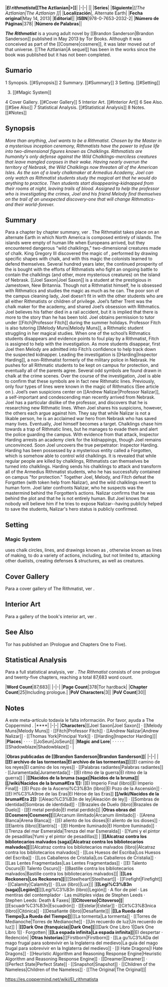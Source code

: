

|***El rithmatista*[[The Aztlanian\|>]]**|
|-|-|
||
|**Series**|
|**Siguiente**|*[[The Aztlanian\|The Aztlanian ]]*|
|**Localización**|, Alternate Earth|
|**Fecha original**|May 14, 2013|
|**Editorial**||
|**ISBN**|978-0-7653-2032-2|
|**Número de Páginas**|378|
|**Número de Palabras**||

***The Rithmatist*** is a young adult novel by [[Brandon Sanderson\|Brandon Sanderson]] published in May 2013 by Tor Books. Although it was conceived as part of the [[Cosmere\|cosmere]], it was later moved out of that universe. [[The Aztlanian\|A sequel]] has been in the works since the book was published but it has not been completed.

## Sumario

1 Synopsis. [[#Synopsis]] 
2 Summary. [[#Summary]] 
3 Setting. [[#Setting]] 

3. [[#Magic System]] 


4 Cover Gallery. [[#Cover Gallery]] 
5 Interior Art. [[#Interior Art]] 
6 See Also. [[#See Also]] 
7 Statistical Analysis. [[#Statistical Analysis]] 
8 Notes. [[#Notes]] 


## Synopsis
*More than anything, Joel wants to be a Rithmatist. Chosen by the Master in a mysterious inception ceremony, Rithmatists have the power to infuse life into two-dimensional figures known as Chalklings. Rithmatists are humanity's only defense against the Wild Chalklings-merciless creatures that leave mangled corpses in their wake. Having nearly overrun the territory of Nebrask, the Wild Chalklings now threaten all of the American Isles.*
*As the son of a lowly chalkmaker at Armedius Academy, Joel can only watch as Rithmatist students study the magical art that he would do anything to practice. Then students start disappearing-kidnapped from their rooms at night, leaving trails of blood. Assigned to help the professor who is investigating the crimes, Joel and his friend Melody find themselves on the trail of an unexpected discovery-one that will change Rithmatics-and their world-forever.*

## Summary
Para a chapter by chapter summary, ver .
The Rithmatist takes place on an alternate Earth in which North America is composed entirely of islands. The islands were empty of human life when Europeans arrived, but they encountered dangerous "wild chalklings," two-dimensional creatures made of chalk. King Gregory III discovered the magic of , performed by drawing specific shapes with chalk, and with this magic the colonists learned to defend themselves. Several hundred years later, the continued prosperity of the  is bought with the efforts of Rithmatists who fight an ongoing battle to contain the chalklings (and other, more mysterious creatures) on the island of Nebrask.
[[Joel Saxon\|Joel Saxon]] is a student at the prestigious  in Jamestown, New Britannia. Though not a Rithmatist himself, he is obsessed with Rithmatics and studies the magic as much as he can. The poor son of the campus cleaning lady, Joel doesn’t fit in with the other students who are all either Rithmatists or children of privilege. Joel’s father Trent was the chalk maker for the academy, and shared Joel’s obsession with Rithmatics. Joel believes his father died in a rail accident, but it is implied that there is more to the story than he has been told.
Joel obtains permission to tutor under [[Fitch\|Professor Fitch]] during the summer holidays. Professor Fitch is also tutoring [[Melody Muns\|Melody Muns]], a Rithmatic student struggling in her magical studies. When one of the school’s Rithmatics students disappears and evidence points to foul play by a Rithmatist, Fitch is assigned to help with the investigation. As more students disappear, first Joel then Melody are admitted into Fitch’s confidence to help track down the suspected kidnapper.
Leading the investigation is [[Harding\|Inspector Harding]], a non-Rithmatist formerly of the military police in Nebrask. He pushes for all Rithmatic students to be kept on campus for protection, and eventually all of the parents agree. Several odd symbols are found drawn in chalk at the crime scenes. Over the course of the investigation, Joel is able to confirm that these symbols are in fact new Rithmatic lines. Previously, only four types of lines were known in the magic of Rithmatics (See article on ).
Joel’s own suspicions center on [[Andrew Nalizar\|Professor Nalizar]], a self-important and condescending man recently arrived from Nebrask. Joel has a particular dislike of the professor, and discovers that he is researching new Rithmatic lines. When Joel shares his suspicions, however, the others each argue against him. They say that while Nalizar is not a likable person, he is an acclaimed war hero from Nebrask who has saved many lives.
Eventually, Joel himself becomes a target. Chalklings chase him towards a trap of Rithmatic lines, but he manages to evade them and alert the police guarding the campus. With evidence from that attack, Inspector Harding arrests an academy clerk for the kidnappings, though Joel remains unconvinced.
Soon Joel uncovers the true perpetrator: Inspector Harding. Harding has been possessed by a mysterious entity called a Forgotten, which is somehow able to control wild chalklings. It is revealed that while regular people are killed by chalklings, Rithmatists can themselves be turned into chalklings. Harding sends his chalklings to attack and transform all of the Armedius Rithmatist students, who he has successfully contained on campus "for protection." Together Joel, Melody, and Fitch defeat the Forgotten (with token help from Nalizar), and the wild chalklings revert to human form.
Joel later confronts Nalizar, who he suspects was the mastermind behind the Forgotten’s actions. Nalizar confirms that he was behind the plot and that he is not entirely human. But Joel knows that nobody will believe him if he tries to expose Nalizar--having publicly helped to save the students, Nalizar's hero status is publicly confirmed.

## Setting
### Magic System
 uses chalk circles, lines, and drawings known as , otherwise known as lines of making, to do a variety of actions, including, but not limited to, attacking other duelists, creating defenses & structures, as well as creatures.

## Cover Gallery
Para a cover gallery of The Rithmatist, ver .
## Interior Art
Para a gallery of the book's interior art, ver .
## See Also
Tor has published an  (Prologue and Chapters One to Five).
## Statistical Analysis
Para a full statistical analysis, ver .
*The Rithmatist* consists of one prologue and twenty-five chapters, reaching a total 87,683 word count.

|**Word Count**|87,683||
|-|-|
|**Page Count**|378|Tor hardback|
|**Chapter Count**|25|Including prologue.|
|**PoV Characters**|3||
|**PoV Count**|30||

## Notes

A este meta-artículo todavía le falta información. Por favor, ayuda a The Coppermind .
|****|
|-|-|
|**Characters**|[[Joel Saxon\|Joel Saxon]] · [[Melody Muns\|Melody Muns]] · [[Fitch\|Professor Fitch]] · [[Andrew Nalizar\|Andrew Nalizar]] · [[Thomas York\|Principal York]] · [[Harding\|Inspector Harding]]|
|**Places**| ·  ·  ·  · [[JoSeun\|JoSeun]]|
|**Magic and Lore**| ·  ·  ·  ·  · [[Shadowblaze\|Shadowblaze]] · |

|**Obras publicadas de [[Brandon Sanderson\|Brandon Sanderson]]**|
|-|-|
|**[[El archivo de las tormentas\|El archivo de las tormentas]]**|[[El camino de los reyes\|El camino de los reyes]] · [[Palabras radiantes\|Palabras radiantes]] · [[Juramentada\|Juramentada]] · [[El ritmo de la guerra\|El ritmo de la guerra]] |
|**[[Nacidos de la bruma (saga)\|Nacidos de la bruma]]**|**[[/wiki/Nacidos de la bruma#Era 1]]:** [[El Imperio Final (libro)\|El Imperio Final]] · [[El Pozo de la Ascensi%C3%B3n (libro)\|El Pozo de la Ascensión]] · [[El H%C3%A9roe de las Eras\|El Héroe de las Eras]] **[[/wiki/Nacidos de la bruma#Era 2]]:** [[Aleaci%C3%B3n de ley\|Aleación de ley]] · [[Sombras de identidad\|Sombras de identidad]] · [[Brazales de Duelo (libro)\|Brazales de Duelo]] · [[El metal perdido\|El metal perdido]]|
|**Otras obras del [[Cosmere\|Cosmere]]**|[[Arcanum ilimitado\|Arcanum ilimitado]] · [[Arena Blanca\|Arena Blanca]] · [[El aliento de los dioses\|El aliento de los dioses]] · [[Elantris (libro)\|Elantris]] · [[El Hombre Iluminado\|El Hombre Iluminado]] · [[Trenza del mar Esmeralda\|Trenza del mar Esmeralda]] · [[Yumi y el pintor de pesadillas\|Yumi y el pintor de pesadillas]] |
|**[[Alcatraz contra los bibliotecarios malvados (saga)\|Alcatraz contra los bibliotecarios malvados]]**|[[Alcatraz contra los bibliotecarios malvados (libro)\|Alcatraz contra los bibliotecarios malvados]] · [[Los Huesos del Escriba\|Los Huesos del Escriba]] · [[Los Caballeros de Cristalia\|Los Caballeros de Cristalia]] · [[Las Lentes Fragmentadas\|Las Lentes Fragmentadas]] · [[El Talento Oscuro\|El Talento Oscuro]] · [[Bastille contra los bibliotecarios malvados\|Bastille contra los bibliotecarios malvados]]|
|**[[Los Reckoners\|Los Reckoners]]**|[[Steelheart\|Steelheart]] · [[Firefight\|Firefight]] · [[Calamity\|Calamity]] · [[Lux (libro)\|Lux]]|
|**[[Legi%C3%B3n (saga)\|Legión]]**|[[Legi%C3%B3n (libro)\|Legión]] · A flor de piel · Las mentiras del contemplador · Las múltiples vidas de Stephen Leeds · Stephen Leeds: Death & Faxes|
|**[[Citoverso\|Citoverso]]**|[[Escuadr%C3%B3n\|Escuadrón]] · [[Estelar\|Estelar]] · [[Cit%C3%B3nica (libro)\|Citónica]] · [[Desafiante (libro)\|Desafiante]]|
|**[[La Rueda del Tiempo\|La Rueda del Tiempo]]**|[[La tormenta\|La tormenta]] · [[Torres de Medianoche\|Torres de Medianoche]] · [[Un recuerdo de luz\|Un recuerdo de luz]] |
|**[[Dark One (franquicia)\|Dark One]]**|[[Dark One Libro 1\|Dark One Libro 1]] · Forgotten|
|**[[La espada infinita\|La espada infinita]]**|El despertar · Redención|
|**Otras historias**|[[Firstborn\|Firstborn]] · [[La gu%C3%ADa del mago frugal para sobrevivir en la Inglaterra del medievo\|La guía del mago frugal para sobrevivir en la Inglaterra del medievo]] · [[I Hate Dragons\|I Hate Dragons]] · [[Heuristic Algorithm and Reasoning Response Engine\|Heuristic Algorithm and Reasoning Response Engine]] ·  [[Dreamer\|Dreamer]] · [[Perfect State\|Perfect State]] · [[Snapshot\|Snapshot]] · [[Children of the Nameless\|Children of the Nameless]] · [[The Original\|The Original]]|



https://es.coppermind.net/wiki/El_rithmatista